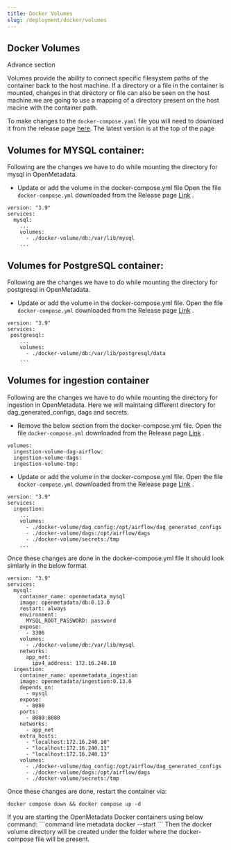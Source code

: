 ```yaml
---
title: Docker Volumes
slug: /deployment/docker/volumes
---
```

## Docker Volumes
Advance section


Volumes provide the ability to connect specific filesystem paths of the container back to the host machine. If a directory or a file in the container is mounted, changes in that directory  or file can also be seen on the host machine.we are going to use a mapping of a directory present on the host macine with the container path.

<Note>

To make changes to the `docker-compose.yaml` file you will need to download it from the release page [here](https://github.com/open-metadata/OpenMetadata/releases). The latest version is at the top of the page
</Note>

## Volumes for MYSQL container:
Following are the changes we have to do while mounting the directory for mysql in OpenMetadata.
- Update or add the volume in the docker-compose.yml file
Open the file `docker-compose.yml` downloaded from the Release page [Link](https://github.com/open-metadata/OpenMetadata/releases/download/0.13.0-release/docker-compose.yml) .

```commandline
version: "3.9"
services:
  mysql:
    ...
    volumes:
      - ./docker-volume/db:/var/lib/mysql
    ...
```
## Volumes for PostgreSQL container:
Following are the changes we have to do while mounting the directory for postgresql in OpenMetadata.
- Update or add the volume in the docker-compose.yml file.
Open the file `docker-compose.yml` downloaded from the Release page [Link](https://github.com/open-metadata/OpenMetadata/releases/download/0.13.0-release/docker-compose.yml) .

```commandline
version: "3.9"
services:
 postgresql:
    ...
    volumes:
      - ./docker-volume/db:/var/lib/postgresql/data
    ...
```

## Volumes for ingestion container
Following are the changes we have to do while mounting the directory for ingestion in OpenMetadata. Here we will maintaing different directory for dag_generated_configs, dags and secrets.
- Remove the below section from the docker-compose.yml file.
Open the file `docker-compose.yml` downloaded from the Release page [Link](https://github.com/open-metadata/OpenMetadata/releases/download/0.13.0-release/docker-compose.yml) .

```commandline
volumes:
  ingestion-volume-dag-airflow:
  ingestion-volume-dags:
  ingestion-volume-tmp:
```
- Update or add the volume in the docker-compose.yml file.
Open the file `docker-compose.yml` downloaded from the Release page [Link](https://github.com/open-metadata/OpenMetadata/releases/download/0.13.0-release/docker-compose.yml) .

```commandline
version: "3.9"
services:
  ingestion:
    ...
    volumes:
      - ./docker-volume/dag_config:/opt/airflow/dag_generated_configs
      - ./docker-volume/dags:/opt/airflow/dags
      - ./docker-volume/secrets:/tmp
    ...
```

Once these changes are done in the docker-compose.yml file It should look simlarly in the below format

```commandline
version: "3.9"
services:
  mysql:
    container_name: openmetadata_mysql
    image: openmetadata/db:0.13.0
    restart: always
    environment:
      MYSQL_ROOT_PASSWORD: password
    expose:
      - 3306
    volumes:
      - ./docker-volume/db:/var/lib/mysql
    networks:
      app_net:
        ipv4_address: 172.16.240.10
  ingestion:
    container_name: openmetadata_ingestion
    image: openmetadata/ingestion:0.13.0
    depends_on:
      - mysql
    expose:
      - 8080
    ports:
      - 8080:8080
    networks:
      - app_net
    extra_hosts:
      - "localhost:172.16.240.10"
      - "localhost:172.16.240.11"
      - "localhost:172.16.240.13"
    volumes:
      - ./docker-volume/dag_config:/opt/airflow/dag_generated_configs
      - ./docker-volume/dags:/opt/airflow/dags
      - ./docker-volume/secrets:/tmp
```

Once these changes are done, restart the container via:

```commandline
docker compose down && docker compose up -d
```
<Note>
If you are starting  the OpenMetadata Docker containers using below command:
```command line
metadata docker --start
```
Then the docker volume directory will be created under the folder where the docker-compose file will be present.
</Note>
